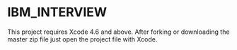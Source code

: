 # IBM_INTERVIEW
This project requires Xcode 4.6 and above. 
After forking or downloading the master zip file just open the project file with Xcode.
